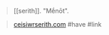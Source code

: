 > [[serith]]. "Mḗnōt". 

> [ceisiwrserith.com](https://www.ceisiwrserith.com/pier/deities.htm)
> #have 
> #link 